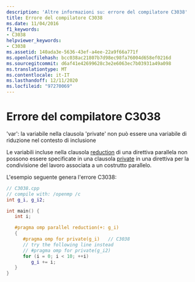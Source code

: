 ```yaml
---
description: 'Altre informazioni su: errore del compilatore C3038'
title: Errore del compilatore C3038
ms.date: 11/04/2016
f1_keywords:
- C3038
helpviewer_keywords:
- C3038
ms.assetid: 140ada3e-5636-43ef-a4ee-22a9f66a771f
ms.openlocfilehash: bcc038ac21807b7d98ec98fa76004d658ef0216d
ms.sourcegitcommit: d6af41e42699628c3e2e6063ec7b03931a49a098
ms.translationtype: MT
ms.contentlocale: it-IT
ms.lasthandoff: 12/11/2020
ms.locfileid: "97270069"
---
```

# <a name="compiler-error-c3038"></a>Errore del compilatore C3038

'var': la variabile nella clausola 'private' non può essere una variabile di riduzione nel contesto di inclusione

Le variabili incluse nella clausola [reduction](../../parallel/openmp/reference/openmp-clauses.md#reduction) di una direttiva parallela non possono essere specificate in una clausola [private](../../parallel/openmp/reference/openmp-clauses.md#private-openmp) in una direttiva per la condivisione del lavoro associata a un costrutto parallelo.

L'esempio seguente genera l'errore C3038:

```cpp
// C3038.cpp
// compile with: /openmp /c
int g_i, g_i2;

int main() {
   int i;

   #pragma omp parallel reduction(+: g_i)
   {
      #pragma omp for private(g_i)   // C3038
      // try the following line instead
      // #pragma omp for private(g_i2)
      for (i = 0; i < 10; ++i)
         g_i += i;
   }
}
```
